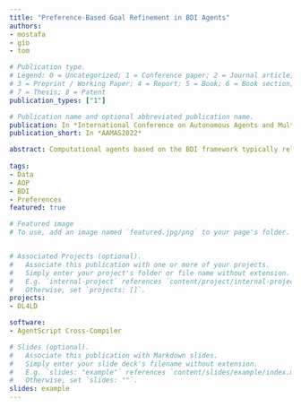 ```yaml
---
title: "Preference-Based Goal Refinement in BDI Agents"
authors:
- mostafa
- gio
- tom

# Publication type.
# Legend: 0 = Uncategorized; 1 = Conference paper; 2 = Journal article;
# 3 = Preprint / Working Paper; 4 = Report; 5 = Book; 6 = Book section;
# 7 = Thesis; 8 = Patent
publication_types: ["1"]

# Publication name and optional abbreviated publication name.
publication: In *International Conference on Autonomous Agents and Multiagent Systems (AAMAS)*
publication_short: In *AAMAS2022*

abstract: Computational agents based on the BDI framework typically rely on abstract plans and plan refinement to reach a degree of autonomy in dynamic environments, agents are provided with the ability to select how-to achieve their goals by choosing from a set of options. In this work we focus on a related, yet under-studied feature, abstract goals. These constructs refer to the ability of agents to adopt goals that are not fully grounded at the moment of invocation, refining them only when and where needed, the ability to select what-to (concretely) achieve at run-time. We present a preference-based approach to goal refinement, defining preferences based on extended Ceteris Paribus Networks (CP-Nets) for an AgentSpeak(L)-like agent programming language, and mapping the established CP-Nets logic and algorithms to guide the goal refinement step. As a technical contribution, we present an implementation of this method that solely uses a Prolog-like inference engine of the agent's belief-base to reason about preferences, thus minimally affecting the decision-making mechanisms hard-coded in the agent framework.
         
tags:
- Data
- AOP
- BDI
- Preferences
featured: true

# Featured image
# To use, add an image named `featured.jpg/png` to your page's folder. 


# Associated Projects (optional).
#   Associate this publication with one or more of your projects.
#   Simply enter your project's folder or file name without extension.
#   E.g. `internal-project` references `content/project/internal-project/index.md`.
#   Otherwise, set `projects: []`.
projects:
- DL4LD

software:
- AgentScript Cross-Compiler

# Slides (optional).
#   Associate this publication with Markdown slides.
#   Simply enter your slide deck's filename without extension.
#   E.g. `slides: "example"` references `content/slides/example/index.md`.
#   Otherwise, set `slides: ""`.
slides: example
---
```


